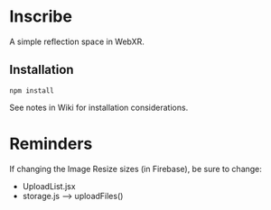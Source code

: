 # Inscribe

A simple reflection space in WebXR.

## Installation

`npm install`

See notes in Wiki for installation considerations.


# Reminders

If changing the Image Resize sizes (in Firebase), be sure to change:

- UploadList.jsx
- storage.js --> uploadFiles()
